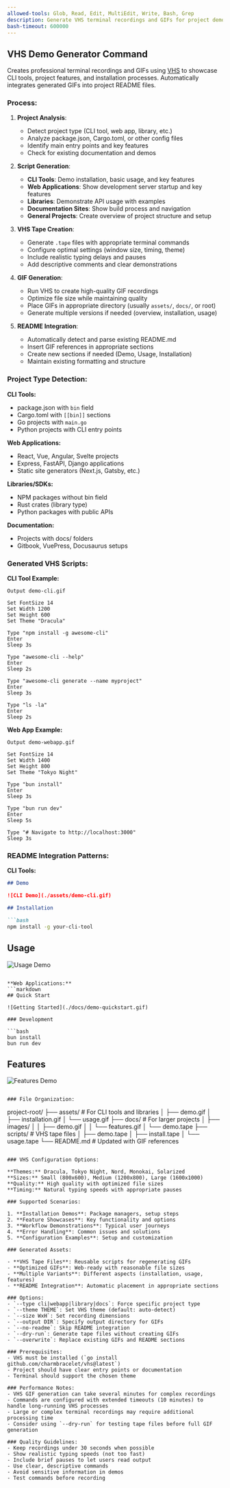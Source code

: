 ```yaml
---
allowed-tools: Glob, Read, Edit, MultiEdit, Write, Bash, Grep
description: Generate VHS terminal recordings and GIFs for project demonstrations using charmbracelet/vhs
bash-timeout: 600000
---
```


## VHS Demo Generator Command

Creates professional terminal recordings and GIFs using [VHS](https://github.com/charmbracelet/vhs) to showcase CLI tools, project features, and installation processes. Automatically integrates generated GIFs into project README files.

### Process:

1. **Project Analysis**:
   - Detect project type (CLI tool, web app, library, etc.)
   - Analyze package.json, Cargo.toml, or other config files
   - Identify main entry points and key features
   - Check for existing documentation and demos

2. **Script Generation**:
   - **CLI Tools**: Demo installation, basic usage, and key features
   - **Web Applications**: Show development server startup and key features
   - **Libraries**: Demonstrate API usage with examples
   - **Documentation Sites**: Show build process and navigation
   - **General Projects**: Create overview of project structure and setup

3. **VHS Tape Creation**:
   - Generate `.tape` files with appropriate terminal commands
   - Configure optimal settings (window size, timing, theme)
   - Include realistic typing delays and pauses
   - Add descriptive comments and clear demonstrations

4. **GIF Generation**:
   - Run VHS to create high-quality GIF recordings
   - Optimize file size while maintaining quality
   - Place GIFs in appropriate directory (usually `assets/`, `docs/`, or root)
   - Generate multiple versions if needed (overview, installation, usage)

5. **README Integration**:
   - Automatically detect and parse existing README.md
   - Insert GIF references in appropriate sections
   - Create new sections if needed (Demo, Usage, Installation)
   - Maintain existing formatting and structure

### Project Type Detection:

**CLI Tools:**
- package.json with `bin` field
- Cargo.toml with `[[bin]]` sections
- Go projects with `main.go`
- Python projects with CLI entry points

**Web Applications:**
- React, Vue, Angular, Svelte projects
- Express, FastAPI, Django applications
- Static site generators (Next.js, Gatsby, etc.)

**Libraries/SDKs:**
- NPM packages without bin field
- Rust crates (library type)
- Python packages with public APIs

**Documentation:**
- Projects with docs/ folders
- Gitbook, VuePress, Docusaurus setups

### Generated VHS Scripts:

**CLI Tool Example:**
```tape
Output demo-cli.gif

Set FontSize 14
Set Width 1200
Set Height 600
Set Theme "Dracula"

Type "npm install -g awesome-cli"
Enter
Sleep 3s

Type "awesome-cli --help"
Enter
Sleep 2s

Type "awesome-cli generate --name myproject"
Enter
Sleep 3s

Type "ls -la"
Enter
Sleep 2s
```

**Web App Example:**
```tape
Output demo-webapp.gif

Set FontSize 14
Set Width 1400
Set Height 800
Set Theme "Tokyo Night"

Type "bun install"
Enter
Sleep 3s

Type "bun run dev"
Enter
Sleep 5s

Type "# Navigate to http://localhost:3000"
Sleep 3s
```

### README Integration Patterns:

**CLI Tools:**
```markdown
## Demo

![CLI Demo](./assets/demo-cli.gif)

## Installation

```bash
npm install -g your-cli-tool
```

## Usage

![Usage Demo](./assets/demo-usage.gif)
```

**Web Applications:**
```markdown
## Quick Start

![Getting Started](./docs/demo-quickstart.gif)

### Development

```bash
bun install
bun run dev
```

## Features

![Features Demo](./docs/demo-features.gif)
```

### File Organization:

```
project-root/
├── assets/           # For CLI tools and libraries
│   ├── demo.gif
│   ├── installation.gif
│   └── usage.gif
├── docs/             # For larger projects
│   ├── images/
│   │   ├── demo.gif
│   │   └── features.gif
│   └── demo.tape
├── scripts/          # VHS tape files
│   ├── demo.tape
│   ├── install.tape
│   └── usage.tape
└── README.md         # Updated with GIF references
```

### VHS Configuration Options:

**Themes:** Dracula, Tokyo Night, Nord, Monokai, Solarized
**Sizes:** Small (800x600), Medium (1200x800), Large (1600x1000)
**Quality:** High quality with optimized file sizes
**Timing:** Natural typing speeds with appropriate pauses

### Supported Scenarios:

1. **Installation Demos**: Package managers, setup steps
2. **Feature Showcases**: Key functionality and options
3. **Workflow Demonstrations**: Typical user journeys
4. **Error Handling**: Common issues and solutions
5. **Configuration Examples**: Setup and customization

### Generated Assets:

- **VHS Tape Files**: Reusable scripts for regenerating GIFs
- **Optimized GIFs**: Web-ready with reasonable file sizes
- **Multiple Variants**: Different aspects (installation, usage, features)
- **README Integration**: Automatic placement in appropriate sections

### Options:
- `--type cli|webapp|library|docs`: Force specific project type
- `--theme THEME`: Set VHS theme (default: auto-detect)
- `--size WxH`: Set recording dimensions
- `--output DIR`: Specify output directory for GIFs
- `--no-readme`: Skip README integration
- `--dry-run`: Generate tape files without creating GIFs
- `--overwrite`: Replace existing GIFs and README sections

### Prerequisites:
- VHS must be installed (`go install github.com/charmbracelet/vhs@latest`)
- Project should have clear entry points or documentation
- Terminal should support the chosen theme

### Performance Notes:
- VHS GIF generation can take several minutes for complex recordings
- Commands are configured with extended timeouts (10 minutes) to handle long-running VHS processes
- Large or complex terminal recordings may require additional processing time
- Consider using `--dry-run` for testing tape files before full GIF generation

### Quality Guidelines:
- Keep recordings under 30 seconds when possible
- Show realistic typing speeds (not too fast)
- Include brief pauses to let users read output
- Use clear, descriptive commands
- Avoid sensitive information in demos
- Test commands before recording
